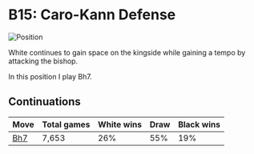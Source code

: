 # B15: Caro-Kann Defense

![Position](https://chessboardimage.com/r2qkbnr/pp1nppp1/2p3bp/7P/3P4/5NN1/PPP2PP1/R1BQKBNR.png)

White continues to gain space on the kingside while gaining a tempo by
attacking the bishop.

In this position I play Bh7.

## Continuations

Move                                                         | Total games | White wins | Draw | Black wins
-------------------------------------------------------------|-------------|------------|------|-----------
[Bh7](r2qkbnr-pp1npppb-2p4p-7P-3P4-5NN1-PPP2PP1-R1BQKBNR.md) | 7,653       | 26%        | 55%  | 19%
